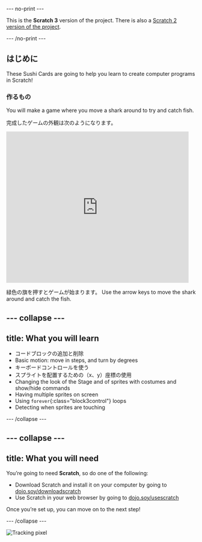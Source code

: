 \--- no-print \---

This is the **Scratch 3** version of the project. There is also a [Scratch 2 version of the project](https://projects.raspberrypi.org/en/projects/cd-beginner-scratch-sushi-scratch2).

\--- /no-print \---

## はじめに

These Sushi Cards are going to help you learn to create computer programs in Scratch!

### 作るもの

You will make a game where you move a shark around to try and catch fish.

完成したゲームの外観は次のようになります。

<div class="scratch-preview">
  <iframe allowtransparency="true" width="485" height="402" src="https://scratch.mit.edu/projects/embed/205355052/?autostart=false" frameborder="0"></iframe>
</div>

緑色の旗を押すとゲームが始まります。 Use the arrow keys to move the shark around and catch the fish.

## \--- collapse \---

## title: What you will learn

+ コードブロックの追加と削除
+ Basic motion: move in steps, and turn by degrees
+ キーボードコントロールを使う
+ スプライトを配置するための（x、y）座標の使用
+ Changing the look of the Stage and of sprites with costumes and show/hide commands
+ Having multiple sprites on screen
+ Using `forever`{:class="block3control"} loops
+ Detecting when sprites are touching

\--- /collapse \---

## \--- collapse \---

## title: What you will need

You’re going to need **Scratch**, so do one of the following:

+ Download Scratch and install it on your computer by going to [dojo.soy/downloadscratch](http://dojo.soy/downloadscratch)
+ Use Scratch in your web browser by going to [dojo.soy/usescratch](http://dojo.soy/usescratch)

Once you’re set up, you can move on to the next step!

\--- /collapse \---

![Tracking pixel](http://code.org/api/hour/begin_coderdojo_sushi.png)